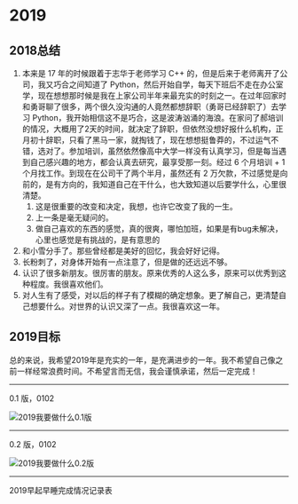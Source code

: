 # 2019

## 2018总结

1. 本来是 17 年的时候跟着于志华于老师学习 C++ 的，但是后来于老师离开了公司，我又巧合之间知道了 Python，然后开始自学，每天下班后不走在办公室学，现在想想那时候是我在上家公司半年来最充实的时刻之一。在过年回家时和勇哥聊了很多，两个很久没沟通的人竟然都想辞职（勇哥已经辞职了）去学习 Python，我开始相信这不是巧合，这是波涛汹涌的海浪。在家问了郝培训的情况，大概用了2天的时间，就决定了辞职，但依然没想好报什么机构，正月初十辞职，只看了黑马一家，就掏钱了，现在想想挺鲁莽的，不过运气不错，选对了。参加培训，虽然依然像高中大学一样没有认真学习，但是每当遇到自己感兴趣的地方，都会认真去研究，最享受那一刻。经过 6 个月培训 + 1 个月找工作。到现在在公司干了两个半月，虽然还有 2 万欠款，不过感觉是向前的，是有方向的，我知道自己在干什么，也大致知道以后要学什么，心里很清楚。
   1. 这是很重要的改变和决定，我想，也许它改变了我的一生。
   2. 上一条是毫无疑问的。
   3. 做自己喜欢的东西的感觉，真的很爽，哪怕加班，如果是有bug未解决，心里也感觉是有挑战的，是有意思的
2. 和小雪分手了。那些曾经都是美好的回忆，我会好好记得。
3. 长粉刺了，对身体开始有一点注意了，但是做的还远远不够。
4. 认识了很多新朋友。很厉害的朋友。原来优秀的人这么多，原来可以优秀到这种程度。我很喜欢他们。
5. 对人生有了感受，对以后的样子有了模糊的确定想象。更了解自己，更清楚自己想要什么。对世界的认识又深了一点。我很喜欢这一年。

## 2019目标

总的来说，我希望2019年是充实的一年，是充满进步的一年。我不希望自己像之前一样经常浪费时间。不希望言而无信，我会谨慎承诺，然后一定完成！

---
0.1 版，0102

![2019我要做什么0.1版](images/2019我要做到——0.1版0102.png)

---
0.2 版，0102

![2019我要做什么0.2版](images/2019我要做到——0.2版0102.png)

---

2019早起早睡完成情况记录表

